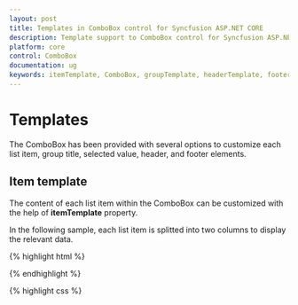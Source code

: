 ```yaml
---
layout: post
title: Templates in ComboBox control for Syncfusion ASP.NET CORE
description: Template support to ComboBox control for Syncfusion ASP.NET CORE
platform: core
control: ComboBox
documentation: ug
keywords: itemTemplate, ComboBox, groupTemplate, headerTemplate, footerTemplate, noRecordsTemplate, actionFailureTemplate
---
```


# Templates

The ComboBox has been provided with several options to customize each list item, group title, selected value, header, and footer elements. 

## Item template

The content of each list item within the ComboBox can be customized with the help of **itemTemplate** property.

In the following sample, each list item is splitted into two columns to display the relevant data.



{% highlight html %}
<div class="frame">
        <div class="control">
                 <ej-combo-box id="selectCountry" datasource="(IEnumerable<empList>)ViewBag.datasource" placeholder="Select a country" width="100%" item-template="<div><img class='eimg' src='../images/combobox/${eimg}.png' alt='employee'/><div class='ename'> ${text} </div><div class='temp'> ${country} </div></div>">
                <e-combo-box-fields text="text" />
            </ej-combo-box>
        </div>
    </div>
{% endhighlight %}

{% highlight css %}
    <style>
        
        .ename {
            font-weight: bold;
            display: block !important;
            opacity: .87;
        }
        
        .tempName {
            padding: 5px 42px;
            opacity: .87;
        }
        
        .temp {
            margin-top: -15px;
            opacity: .54;
        }
        
        .eimg {
            border-radius: 50%;
            padding: 10px 16px;
            width: 40px;
            height: 40px;
            float: left;
        }
        
        .tempImg {
            padding-bottom: 3px;
            border-radius: 50%;
            float: left;
        }
        
        .e-dropdownbase .e-list-item * {
            display: block;
        }
    </style>

{% endhighlight %}


Output for item template combobox control is as follows.


![](Combobox_templates_images/item_template.png)

## Group template

The group header title with appropriate sub-items are categorized that is customized with the help of the **groupTemplate** property. This template is common for both inline and floating group header template.

In the following sample, employees are grouped according to their city.


{%  highlight html %}

<div class="frame">
        <div class="control">
             <ej-combo-box id="selectCountry" datasource="(IEnumerable<empList>)ViewBag.datasource" placeholder="Select a country" width="100%" item-template="<div><img class='eimg' src='../images/combobox/${eimg}.png' alt='employee'/><div class='ename'> ${text} </div><div class='temp'> ${country} </div></div>" group-template="<strong>${country}</strong>">
                <e-combo-box-fields text="text" group-by="country"/>
            </ej-combo-box>
        </div>
    </div>

{% endhighlight %}

{% highlight css %}

    <style>
        
        .ename {
            font-weight: bold;
            display: block !important;
            opacity: .87;
        }
        
        .tempName {
            padding: 5px 42px;
            opacity: .87;
        }
        
        .temp {
            margin-top: -15px;
            opacity: .54;
        }
        
        .eimg {
            border-radius: 50%;
            padding: 10px 16px;
            width: 40px;
            height: 40px;
            float: left;
        }
        
        .tempImg {
            padding-bottom: 3px;
            border-radius: 50%;
            float: left;
        }
        
        .e-dropdownbase .e-list-item * {
            display: block;
        }
    </style>
{% endhighlight %}

Output for group template combobox control is as follows.


![](Combobox_templates_images/group_template.png)


## Header template

The header element is shown statically at the top of the popup list items within the ComboBox, and any custom element can be placed as a header element using the **headerTemplate** property.

In the following sample, the list items and its headers are designed, and displayed as two columns similar to the multiple columns of the grid.


{% highlight html %}

<div class="frame">
        <div class="control">
            <ej-combo-box id="selectCountry" datasource="(IEnumerable<empList>)ViewBag.datasource" placeholder="Select a country" width="100%" header-template="<div class='head'>  Photo  <span style='padding-left:42px'> Contact Info </span></div>" item-template="<div><img class='eimg' src='../images/combobox/${eimg}.png' alt='employee'/><div class='ename'> ${text} </div><div class='temp'> ${country} </div></div>">
                <e-combo-box-fields text="text" />
            </ej-combo-box>
        </div>
    </div>

{% endhighlight %}

{% highlight css %}

    <style>
         .head {
            background-color: #a9a9a9;
            height: 30px;
            font-weight: bold;
            padding: 14px 0 0 20px;
        }
        
        
        .ename {
            font-weight: bold;
            display: block !important;
            opacity: .87;
        }
        
        .tempName {
            padding: 5px 42px;
            opacity: .87;
        }
        
        .temp {
            margin-top: -15px;
            opacity: .54;
        }
        
        .eimg {
            border-radius: 50%;
            padding: 10px 16px;
            width: 40px;
            height: 40px;
            float: left;
        }
        
        .tempImg {
            padding-bottom: 3px;
            border-radius: 50%;
            float: left;
        }
        
        .e-dropdownbase .e-list-item * {
            display: block;
        }
    </style>
{% endhighlight %}


Output for item template combobox control is as follows.


![](Combobox_templates_images/header_template.png)

## Footer template

The ComboBox has an option to show a footer element at the bottom of the list items in the popup list. Here, you can place any custom element as a footer element by using the **footerTemplate** property.

In the following sample, footer element displays the total number of list items present in the ComboBox.

{% highlight html %}

<div class="frame">
        <div class="control">
             <ej-combo-box id="selectCountry" datasource="(IEnumerable<empList>)ViewBag.datasource" placeholder="Select a country" width="100%" item-template="<div><img class='eimg' src='../images/combobox/${eimg}.png' alt='employee'/><div class='ename'> ${text} </div><div class='temp'> ${country} </div></div>" footer-template="<div class='Foot'> Total Items Count: 5 </div>">
                <e-combo-box-fields text="text" />
            </ej-combo-box>
        </div>
    </div>

{% endhighlight %}

{% highlight css %}

    <style>
        
        .Foot {
            background-color: #dadada;
            vertical-align: middle;
            padding: 16px;
            font-weight: bold;
        }

        .ename {
            font-weight: bold;
            display: block !important;
            opacity: .87;
        }
        
        .tempName {
            padding: 5px 42px;
            opacity: .87;
        }
        
        .temp {
            margin-top: -15px;
            opacity: .54;
        }
        
        .eimg {
            border-radius: 50%;
            padding: 10px 16px;
            width: 40px;
            height: 40px;
            float: left;
        }
        
        .tempImg {
            padding-bottom: 3px;
            border-radius: 50%;
            float: left;
        }
        
        .e-dropdownbase .e-list-item * {
            display: block;
        }
    </style>

{% endhighlight %}

Output for footer template combobox control is as follows.


![](Combobox_templates_images/footer_template.png)

## No records template

The ComboBox is provided with support to custom design the popup list content when no data is found and no matches found on search with the help of the **noRecordsTemplate** property.

In the following sample, popup list content displays the notification of no data available.



{%  highlight html %}
<div class="frame">
        <div class="control">
            <ej-combo-box id="searchCustomer" query="ej.Query().from('Suppliers').select('SupplierID', 'ContactName').take(0)" no-records-template="<span class='norecord'> NO DATA AVAILABLE</span>" placeholder="Select a customer" width="100%">
                <e-datamanager url="//js.syncfusion.com/ejServices/wcf/NorthWind.svc/" offline="false" cross-domain="true"></e-datamanager>
                <e-combo-box-fields text="ContactName" value="SupplierID" />
            </ej-combo-box>
        </div>
    </div>

{% endhighlight %}

{% highlight c# %}

public ActionResult Databindingremote()
        {
            return View();
        }

{% endhighlight %}

Output for no records template combobox control is as follows.


![](Combobox_templates_images/no_records_template.png)

## Action failure template

There is also an option to custom design the popup list content when the data fetch request fails at the remote server. This can be achieved by using the **actionFailureTemplate** property.

In the following sample, when the data fetch request fails, the ComboBox displays the notification as Data fetch get fails.

{%  highlight html %}
<div class="frame">
        <div class="control">
             <ej-combo-box id="searchCustomer" query="ej.Query().from('Suppliers').select('SupplierID', 'ContactName')" .action-failure-template="<span class='action-failure'>Data fetch get fails</span>" placeholder="Select a customer" width="100%">
                <e-datamanager url="//js.syncfusion.com/ej/ej/ejServices/wcf/NorthWind.svc/" offline="false" cross-domain="true"></e-datamanager>
                <e-combo-box-fields text="ContactName" value="SupplierID" />
            </ej-combo-box>
            </ej-combo-box>
        </div>
    </div>

{% endhighlight %}

{% highlight c# %}

public ActionResult Databindingremote()
        {
            return View();
        }

{% endhighlight %}
